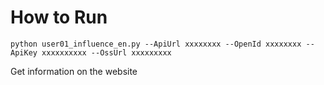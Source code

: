 
# How to Run

```
python user01_influence_en.py --ApiUrl xxxxxxxx --OpenId xxxxxxxx --ApiKey xxxxxxxxxx --OssUrl xxxxxxxxx
```

Get information on the website
